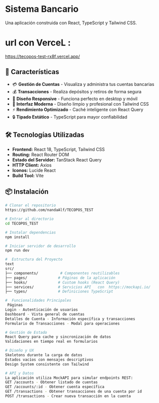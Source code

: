 #  Sistema Bancario
Una aplicación construida con React, TypeScript y Tailwind CSS.
# url con VerceL : 
https://tecopos-test-rx8f.vercel.app/

## 🚀 Características

- 💳 **Gestión de Cuentas** - Visualiza y administra tus cuentas bancarias
- 💰 **Transacciones** - Realiza depósitos y retiros de forma segura
- 📱 **Diseño Responsive** - Funciona perfecto en desktop y móvil
- 🎨 **Interfaz Moderna** - Diseño limpio y profesional con Tailwind CSS
- ⚡ **Rendimiento Optimizado** - Caché inteligente con React Query
- 🔒 **Tipado Estático** - TypeScript para mayor confiabilidad

## 🛠️ Tecnologías Utilizadas

- **Frontend:** React 18, TypeScript, Tailwind CSS
- **Routing:** React Router DOM
- **Estado del Servidor:** TanStack React Query
- **HTTP Client:** Axios
- **Iconos:** Lucide React
- **Build Tool:** Vite

## 📦 Instalación
```bash
# Clonar el repositorio
https://github.com/nandaAlf/TECOPOS_TEST

# Entrar al directorio
cd TECOPOS_TEST

# Instalar dependencias
npm install

# Iniciar servidor de desarrollo
npm run dev

#  Estructura del Proyecto
text
src/
├── components/          # Componentes reutilizables
├── pages/              # Páginas de la aplicación
├── hooks/              # Custom hooks (React Query)
├── services/           # Servicios API   con  https://mockapi.io/
├── types/              # Definiciones TypeScript

#  Funcionalidades Principales
 Páginas
Login - Autenticación de usuarios
Dashboard - Vista general de cuentas
Detalles de Cuenta - Información específica y transacciones
Formulario de Transacciones - Modal para operaciones

# Gestión de Estado
React Query para cache y sincronización de datos
Validaciones en tiempo real en formularios

# Diseño y UX
Skeletons durante la carga de datos
Estados vacíos con mensajes descriptivos
Design System consistente con Tailwind

# API y Datos
La aplicación utiliza MockAPI para simular endpoints REST:
GET /accounts - Obtener listado de cuentas
GET /accounts/:id - Obtener cuenta específica
GET /transactions - Obtener transacciones de una cuenta por id
POST /transactions - Crear nueva transacción en la cuenta



